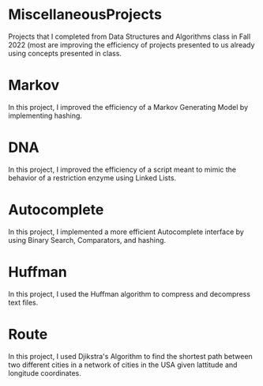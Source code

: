 # MiscellaneousProjects
Projects that I completed from Data Structures and Algorithms class in Fall 2022 (most are improving the efficiency of projects presented to us already using concepts presented in class. 


# Markov
In this project, I improved the efficiency of a Markov Generating Model by implementing hashing.

# DNA
In this project, I improved the efficiency of a script meant to mimic the behavior of a restriction enzyme using Linked Lists. 

# Autocomplete
In this project, I implemented a more efficient Autocomplete interface by using Binary Search, Comparators, and hashing.

# Huffman
In this project, I used the Huffman algorithm to compress and decompress text files.

# Route
In this project, I used Djikstra's Algorithm to find the shortest path between two different cities in a network of cities in the USA given lattitude and longitude coordinates.
